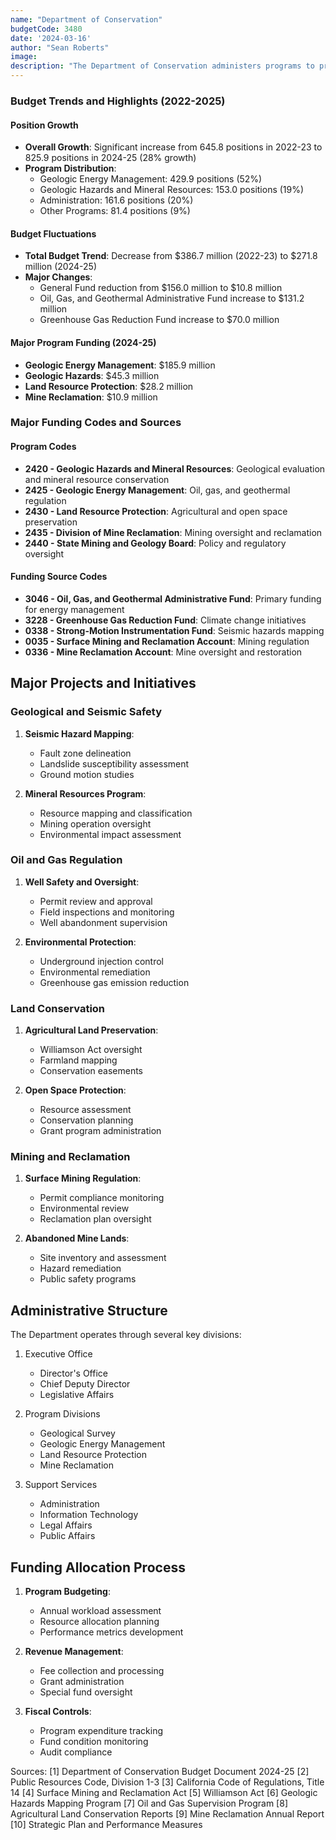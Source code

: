 ```yaml
---
name: "Department of Conservation"
budgetCode: 3480
date: '2024-03-16'
author: "Sean Roberts"
image: 
description: "The Department of Conservation administers programs to preserve agricultural and open space lands, evaluate geology and seismology, and regulate mineral, oil, and gas development activities."
---
```


### Budget Trends and Highlights (2022-2025)

#### Position Growth
- **Overall Growth**: Significant increase from 645.8 positions in 2022-23 to 825.9 positions in 2024-25 (28% growth)
- **Program Distribution**:
  - Geologic Energy Management: 429.9 positions (52%)
  - Geologic Hazards and Mineral Resources: 153.0 positions (19%)
  - Administration: 161.6 positions (20%)
  - Other Programs: 81.4 positions (9%)

#### Budget Fluctuations
- **Total Budget Trend**: Decrease from $386.7 million (2022-23) to $271.8 million (2024-25)
- **Major Changes**:
  - General Fund reduction from $156.0 million to $10.8 million
  - Oil, Gas, and Geothermal Administrative Fund increase to $131.2 million
  - Greenhouse Gas Reduction Fund increase to $70.0 million

#### Major Program Funding (2024-25)
- **Geologic Energy Management**: $185.9 million
- **Geologic Hazards**: $45.3 million
- **Land Resource Protection**: $28.2 million
- **Mine Reclamation**: $10.9 million

### Major Funding Codes and Sources

#### Program Codes
- **2420 - Geologic Hazards and Mineral Resources**: Geological evaluation and mineral resource conservation
- **2425 - Geologic Energy Management**: Oil, gas, and geothermal regulation
- **2430 - Land Resource Protection**: Agricultural and open space preservation
- **2435 - Division of Mine Reclamation**: Mining oversight and reclamation
- **2440 - State Mining and Geology Board**: Policy and regulatory oversight

#### Funding Source Codes
- **3046 - Oil, Gas, and Geothermal Administrative Fund**: Primary funding for energy management
- **3228 - Greenhouse Gas Reduction Fund**: Climate change initiatives
- **0338 - Strong-Motion Instrumentation Fund**: Seismic hazards mapping
- **0035 - Surface Mining and Reclamation Account**: Mining regulation
- **0336 - Mine Reclamation Account**: Mine oversight and restoration

## Major Projects and Initiatives

### Geological and Seismic Safety

1. **Seismic Hazard Mapping**:
   - Fault zone delineation
   - Landslide susceptibility assessment
   - Ground motion studies

2. **Mineral Resources Program**:
   - Resource mapping and classification
   - Mining operation oversight
   - Environmental impact assessment

### Oil and Gas Regulation

1. **Well Safety and Oversight**:
   - Permit review and approval
   - Field inspections and monitoring
   - Well abandonment supervision

2. **Environmental Protection**:
   - Underground injection control
   - Environmental remediation
   - Greenhouse gas emission reduction

### Land Conservation

1. **Agricultural Land Preservation**:
   - Williamson Act oversight
   - Farmland mapping
   - Conservation easements

2. **Open Space Protection**:
   - Resource assessment
   - Conservation planning
   - Grant program administration

### Mining and Reclamation

1. **Surface Mining Regulation**:
   - Permit compliance monitoring
   - Environmental review
   - Reclamation plan oversight

2. **Abandoned Mine Lands**:
   - Site inventory and assessment
   - Hazard remediation
   - Public safety programs

## Administrative Structure

The Department operates through several key divisions:

1. Executive Office
   - Director's Office
   - Chief Deputy Director
   - Legislative Affairs

2. Program Divisions
   - Geological Survey
   - Geologic Energy Management
   - Land Resource Protection
   - Mine Reclamation

3. Support Services
   - Administration
   - Information Technology
   - Legal Affairs
   - Public Affairs

## Funding Allocation Process

1. **Program Budgeting**:
   - Annual workload assessment
   - Resource allocation planning
   - Performance metrics development

2. **Revenue Management**:
   - Fee collection and processing
   - Grant administration
   - Special fund oversight

3. **Fiscal Controls**:
   - Program expenditure tracking
   - Fund condition monitoring
   - Audit compliance

Sources:
[1] Department of Conservation Budget Document 2024-25
[2] Public Resources Code, Division 1-3
[3] California Code of Regulations, Title 14
[4] Surface Mining and Reclamation Act
[5] Williamson Act
[6] Geologic Hazards Mapping Program
[7] Oil and Gas Supervision Program
[8] Agricultural Land Conservation Reports
[9] Mine Reclamation Annual Report
[10] Strategic Plan and Performance Measures 